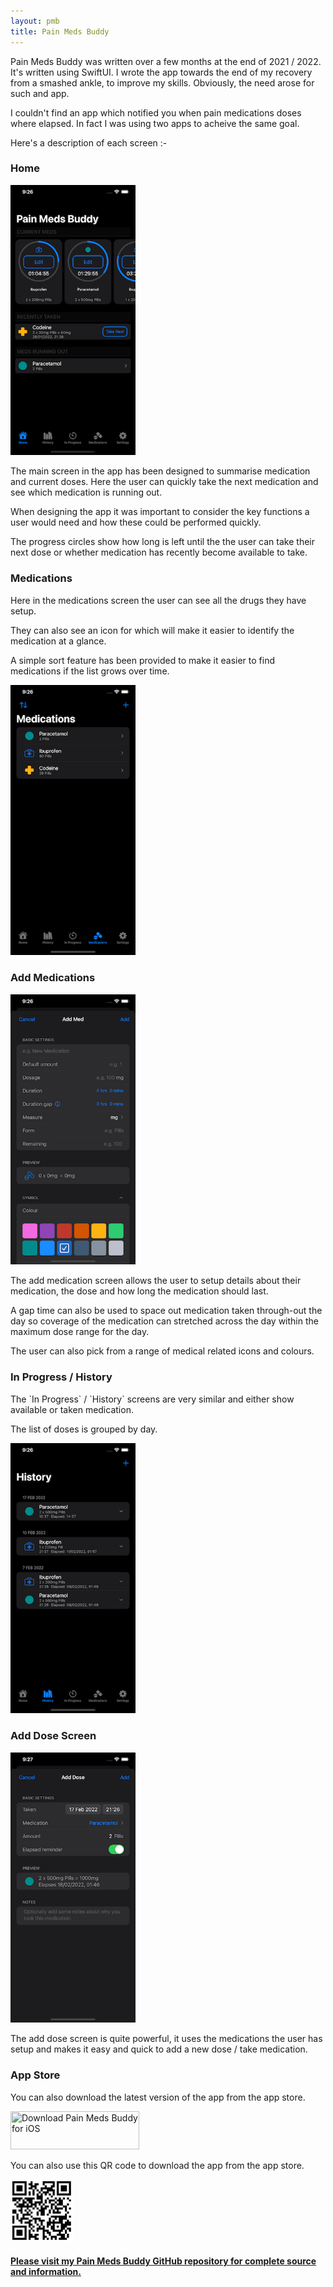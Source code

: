 ```yaml
---
layout: pmb
title: Pain Meds Buddy
---
```


<div class="row">
    <div class="col-xs-12">
        <div class="pb-20">
            <div>
                <p class="pb-20">
                Pain Meds Buddy was written over a few months at the end of 2021 / 2022. It's written using SwiftUI. I wrote the app towards the end of my recovery from a smashed ankle, to improve my skills. Obviously, the need arose for such and app.
                </p>
                <p class="pb-20">
                I couldn't find an app which notified you when pain medications doses where elapsed. In fact I was using two apps to acheive the same goal.
                </p>
                <p class="pb-20">
                Here's a description of each screen :-
                </p>
            </div>
            <div>
                <div class="col-xs-12"><h3>Home</h3></div>
                <div class="col-xs-12 col-sm-4 pb-20 center-horiz">
                    <div class="center-block">
                        <a target="_blank" href="/static/img-300/iPhone-11-Pro-Max-01-Home.png">
                            <img width=200 src="/static/img-300/iPhone-11-Pro-Max-01-Home.png"/>
                        </a>
                    </div>
                </div>
                <div class="col-xs-12 col-sm-8">
                    <p class="pb-20">
                    The main screen in the app has been designed to summarise medication and current doses. Here the user can quickly take the next medication and see which medication is running out.
                    </p>
                    <p class="pb-20">
                    When designing the app it was important to consider the key functions a user would need and how these could be performed quickly.
                    </p>
                    <p class="pb-20">
                    The progress circles show how long is left until the the user can take their next dose or whether medication has recently become available to take.
                    </p>
                </div>
            </div>
            <div>
                <div class="col-xs-12"><h3>Medications</h3></div>
                <div class="col-xs-12 col-sm-8">
                    <p class="pb-20">
                    Here in the medications screen the user can see all the drugs they have setup.
                    </p>
                    <p class="pb-20">
                    They can also see an icon for which will make it easier to identify the medication at a glance.
                    </p>
                    <p class="pb-20">
                    A simple sort feature has been provided to make it easier to find medications if the list grows over time.
                    </p>
                </div>
                <div class="col-xs-12 col-sm-4 pb-20 center-horiz">
                    <div class="center-block">
                        <a target="_blank" href="/static/img-300/iPhone-11-Pro-Max-02-Medications.png">
                            <img width=200 src="/static/img-300/iPhone-11-Pro-Max-02-Medications.png"/>
                        </a>
                    </div>
                </div>
            </div>
            <div>
                <div class="col-xs-12"><h3>Add Medications</h3></div>
                <div class="col-xs-12 col-sm-4 pb-20 center-horiz">
                    <div class="center-block">
                        <a target="_blank" href="/static/img-300/iPhone-11-Pro-Max-03-AddMed.png">
                            <img width=200 src="/static/img-300/iPhone-11-Pro-Max-03-AddMed.png"/>
                        </a>
                    </div>
                </div>
                <div class="col-xs-12 col-sm-8">
                    <p class="pb-20">
                    The add medication screen allows the user to setup details about their medication, the dose and how long the medication should last.
                    </p>
                    <p class="pb-20">
                    A gap time can also be used to space out medication taken through-out the day so coverage of the medication can stretched across the day within the maximum dose range for the day.
                    </p>
                    <p class="pb-20">
                    The user can also pick from a range of medical related icons and colours.
                    </p>
                </div>
            </div>
            <div>
                <div class="col-xs-12"><h3>In Progress / History</h3></div>
                <div class="col-xs-12 col-sm-8">
                    <p class="pb-20">
                    The `In Progress` / `History` screens are very similar and either show available or taken medication.
                    </p>
                    <p class="pb-20">
                    The list of doses is grouped by day.
                    </p>
                </div>
                <div class="col-xs-12 col-sm-4 pb-20 center-horiz">
                    <div class="center-block">
                        <a target="_blank" href="/static/img-300/iPhone-11-Pro-Max-04-History.png">
                            <img width=200 src="/static/img-300/iPhone-11-Pro-Max-04-History.png"/>
                        </a>
                    </div>
                </div>
            </div>
            <div>
                <div class="col-xs-12"><h3>Add Dose Screen</h3></div>
                <div class="col-xs-12 col-sm-4 pb-20 center-horiz">
                    <div class="center-block">
                        <a target="_blank" href="/static/img-300/iPhone-11-Pro-Max-05-AddDose.png">
                            <img width=200  src="/static/img-300/iPhone-11-Pro-Max-05-AddDose.png"/>
                        </a>
                    </div>
                </div>
                <div class="col-xs-12 col-sm-8">
                    <p class="pb-20">
                    The add dose screen is quite powerful, it uses the medications the user has setup and makes it easy and quick to add a new dose / take medication.
                    </p>
                </div>
            </div>
            <div class="col-xs-12">
                <h3>App Store</h3>
                <p class="pb-20">
                You can also download the latest version of the app from the app store.
                </p>
                <p class="pb-20">
                    <a target="_blank" href="http://itunes.apple.com/app/id1603596916?mt=8">
                        <img title="Download Pain Meds Buddy for iOS" height="61" width="206" src="/static/img/Download.png"/>
                    </a>
                </p>
                <p class="pb-20">
                You can also use this QR code to download the app from the app store.
                </p>
                <p class="pb-20">
                    <img width=100 height=100 src="/static/img/pmb-qrcode.png"/>
                </p>
            </div>
        </div>
        <div>
            <div class="col-xs-12 pb-20">
            <div class="button-panel">
                    <a href="https://github.com/JulesMoorhouse/PainMedsBuddy">
                        <h4>
                        Please visit my Pain Meds Buddy GitHub repository for complete source and information.
                        </h4>
                    </a>
                </div>
            </div>
        </div>
	</div>
</div>
